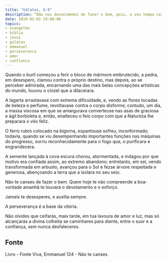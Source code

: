 ```yaml
---
title: "Gálatas, 6:9"
description: “Não nos desanimemos de fazer o bem, pois, a seu tempo ceifaremos, se não desfalecermos.” Paulo
date: 2019-02-01 19:00:00
topics: 
- evangelho
- biblia
- jesus
- galatas
- emmanuel
- perseveranca
- amor
- confianca
---
```


Quando o buril começou a ferir o bloco de mármore embrutecido, a pedra,
em desespero, clamou contra o próprio destino, mas depois, ao se perceber
admirada, encarnando uma das mais belas concepções artísticas do mundo, louvou o
cinzel que a dilacerara.

A lagarta arrastava­se com extrema dificuldade, e, vendo as flores tocadas
de beleza e perfume, revoltava­se contra o corpo disforme; contudo, um dia, a massa
viscosa em que se amargurava converteu­se nas asas de graciosa e ágil borboleta e,
então, enalteceu o feio corpo com que a Natureza lhe preparara o vôo feliz.

O ferro rubro colocado na bigorna, espantou­se sofreu, inconformado;
todavia, quando se viu desempenhando importantes funções nas máquinas do
progresso, sorriu reconhecidamente para o fogo que, o purificara e engrandecera.

A semente lançada à cova escura chorou, atormentada, e indagou por que
motivo era confiada assim, ao extremo abandono; entretanto, em sei, vendo
transformada em arbusto, avançou para o Sol e fez­se árvore respeitada e generosa,
abençoando a terra que a isolara no seu seio.

Não te canses de fazer o bem. Quem hoje te não compreende a boa­vontade
amanhã te louvará o devotamento e o esforço.

Jamais te desesperes, e auxilia sempre.

A perseverança é a base da vitória.

Não olvides que ceifarás, mais tarde, em tua lavoura de amor e luz, mas só
alcançarás a divina colheita se caminhares para diante, entre o suor e a confiança,
sem nunca desfaleceres.


## Fonte
Livro - Fonte Viva, Emmanuel
124 - Não te canses
